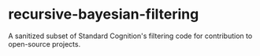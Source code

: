 # recursive-bayesian-filtering
A sanitized subset of Standard Cognition's filtering code for contribution to open-source projects.
